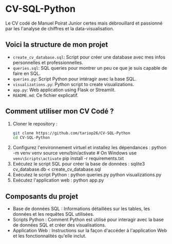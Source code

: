 # CV-SQL-Python
Le CV codé de Manuel Poirat
Junior certes mais débrouillard et passionné par les l'analyse de chiffres et la data-visualisation. 

## Voici la structure de mon projet

- `create_cv_database.sql`: Script pour créer une database avec mes infos personnelles et professionnelles. 
- `queries.sql`: SQL queries pour montrer un peu ce que je suis capable de faire en SQL.
- `queries.py`: Script Python pour intéragir avec la base SQL.
- `visualizations.py`: Python script to create visualizations.
- `app.py`: Web application using Flask or Streamlit.
- `README.md`: Ce fichier explicatif.

## Comment utiliser mon CV Codé ? 
1. Cloner le repository : 
   ```bash
   git clone https://github.com/tariop26/CV-SQL-Python
   cd CV-SQL-Python
2. Configurez l'environnement virtuel et installez les dépendances :
   python -m venv venv
   source venv/bin/activate  # On Windows use `venv\Scripts\activate`
   pip install -r requirements.txt
3. Exécutez le script SQL pour créer la base de données :
   sqlite3 cv_database.db < create_cv_database.sql
4. Exécutez le script Python :
   python queries.py
   python visualizations.py
5. Exécutez l'application web :
   python app.py

## Composants du projet
- Base de données SQL : Informations détaillées sur les tables, les données et les requêtes SQL utilisées. 
- Scripts Python : Comment Python est utilisé pour interagir avec la base de données SQL et créer des visualisations. 
- Application Web : Instructions sur la façon d'accéder à l'application Web et les fonctionnalités qu'elle inclut.